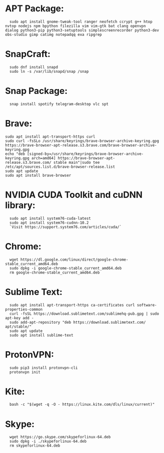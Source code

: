 # APT Package:
      sudo apt install gnome-tweak-tool ranger neofetch ccrypt g++ htop nvtop nodejs npm bpython filezilla vim vim-gtk bat clang openvpn dialog python3-pip python3-setuptools simplescreenrecorder python3-dev obs-studio gimp catimg notepadqq exa ripgrep

# SnapCraft:
      sudo dnf install snapd
      sudo ln -s /var/lib/snapd/snap /snap

# Snap Package:
      snap install spotify telegram-desktop vlc spt

# Brave:
    sudo apt install apt-transport-https curl
    sudo curl -fsSLo /usr/share/keyrings/brave-browser-archive-keyring.gpg https://brave-browser-apt-release.s3.brave.com/brave-browser-archive-keyring.gpg
    echo "deb [signed-by=/usr/share/keyrings/brave-browser-archive-keyring.gpg arch=amd64] https://brave-browser-apt-release.s3.brave.com/ stable main"|sudo tee /etc/apt/sources.list.d/brave-browser-release.list
    sudo apt update
    sudo apt install brave-browser

# NVIDIA CUDA Toolkit and cuDNN library:
      sudo apt install system76-cuda-latest
      sudo apt install system76-cudnn-10.2
      `Visit https://support.system76.com/articles/cuda/`

# Chrome: 
      wget https://dl.google.com/linux/direct/google-chrome-stable_current_amd64.deb
      sudo dpkg -i google-chrome-stable_current_amd64.deb
      rm google-chrome-stable_current_amd64.deb

# Sublime Text: 
      sudo apt install apt-transport-https ca-certificates curl software-properties-common
      curl -fsSL https://download.sublimetext.com/sublimehq-pub.gpg | sudo apt-key add -
      sudo add-apt-repository "deb https://download.sublimetext.com/ apt/stable/"
      sudo apt update
      sudo apt install sublime-text

# ProtonVPN:
      sudo pip3 install protonvpn-cli
      protonvpn init

# Kite:
      bash -c "$(wget -q -O - https://linux.kite.com/dls/linux/current)"

# Skype:
      wget https://go.skype.com/skypeforlinux-64.deb
      sudo dpkg -i ./skypeforlinux-64.deb
      rm skypeforlinux-64.deb
